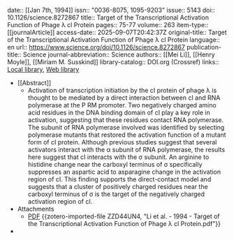date:: [[Jan 7th, 1994]]
issn:: "0036-8075, 1095-9203"
issue:: 5143
doi:: 10.1126/science.8272867
title:: Target of the Transcriptional Activation Function of Phage λ cl Protein
pages:: 75-77
volume:: 263
item-type:: [[journalArticle]]
access-date:: 2025-09-07T20:42:37Z
original-title:: Target of the Transcriptional Activation Function of Phage λ cl Protein
language:: en
url:: https://www.science.org/doi/10.1126/science.8272867
publication-title:: Science
journal-abbreviation:: Science
authors:: [[Mei Li]], [[Henry Moyle]], [[Miriam M. Susskind]]
library-catalog:: DOI.org (Crossref)
links:: [Local library](zotero://select/library/items/GS3NEL75), [Web library](https://www.zotero.org/users/6106196/items/GS3NEL75)

- [[Abstract]]
	- Activation of transcription initiation by the cI protein of phage λ is thought to be mediated by a direct interaction between cI and RNA polymerase at the
	                P
	                RM
	                promoter. Two negatively charged amino acid residues in the DNA binding domain of cI play a key role in activation, suggesting that these residues contact RNA polymerase. The subunit of RNA polymerase involved was identified by selecting polymerase mutants that restored the activation function of a mutant form of cI protein. Although previous studies suggest that several activators interact with the α subunit of RNA polymerase, the results here suggest that cI interacts with the σ subunit. An arginine to histidine change near the carboxyl terminus of σ specifically suppresses an aspartic acid to asparagine change in the activation region of cI. This finding supports the direct-contact model and suggests that a cluster of positively charged residues near the carboxyl terminus of σ is the target of the negatively charged activation region of cI.
- Attachments
	- [PDF](zotero://select/library/items/ZZD44UN4) {{zotero-imported-file ZZD44UN4, "Li et al. - 1994 - Target of the Transcriptional Activation Function of Phage λ cl Protein.pdf"}}
-